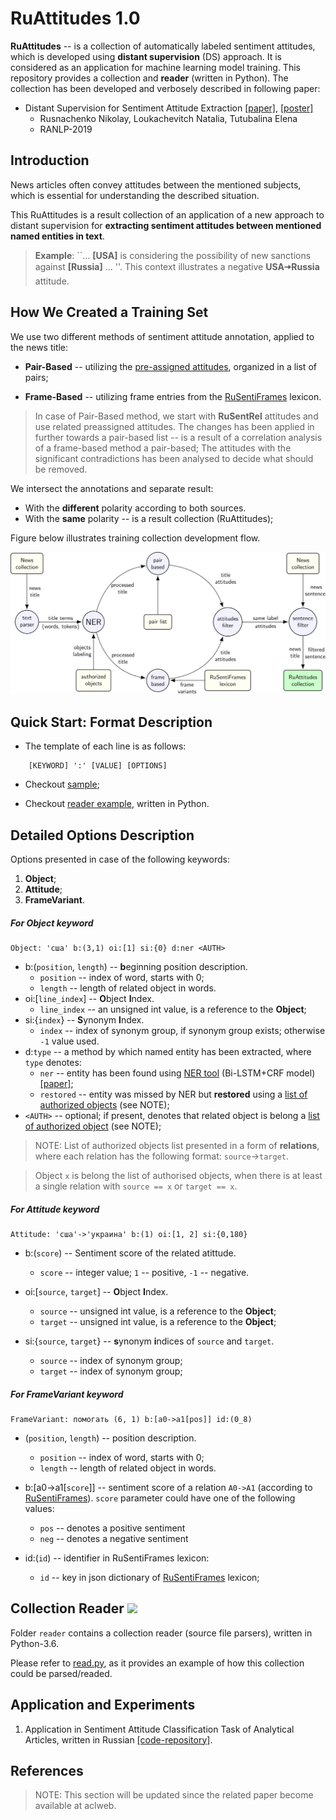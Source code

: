 # RuAttitudes 1.0

**RuAttitudes** -- is a collection of automatically labeled sentiment attitudes,
which is developed using **distant supervision** (DS) approach.
It is considered as an application for machine learning model training.
This repository provides a collection and **reader** (written in Python).
The collection has been developed and verbosely described in following paper:

* Distant Supervision for Sentiment Attitude Extraction
[[paper]](),
[[poster]](docs/ranlp_2019_poster_portrait.pdf)
    * Rusnachenko Nikolay, Loukachevitch Natalia, Tutubalina Elena
    * RANLP-2019

## Introduction

News articles often convey attitudes between the mentioned subjects, which is essential for understanding the described situation.

This RuAttitudes is a result collection of an application of a new approach to distant supervision for **extracting sentiment attitudes
between mentioned named entities in text**.

>**Example**: ``... **[USA]** is considering the possibility of new sanctions against
    **[Russia]** ... ''. This context illustrates a negative **USA🠆Russia** attitude.
## How We Created a Training Set

We use two different methods of sentiment attitude annotation, applied to the news title:
* **Pair-Based** -- utilizing the [pre-assigned attitudes](data/auth_list.txt),
organized in a list of pairs;


* **Frame-Based** -- utilizing frame entries from the
[RuSentiFrames](https://github.com/nicolay-r/RuSentiFrames)
lexicon.

> In case of Pair-Based method, we start with **RuSentRel** attitudes and use related preassigned attitudes.
The changes has been applied in further towards a pair-based list -- is a result of a correlation analysis of a frame-based method 
a pair-based; The attitudes with the significant contradictions has been analysed to decide what should be removed.

We intersect the annotations and separate result:
* With the **different** polarity according to both sources.
* With the **same** polarity -- is a result collection (RuAttitudes);

Figure below illustrates training collection development flow.

![](images/flow.png)

## Quick Start: Format Description

* The template of each line is as follows:

```
    [KEYWORD] ':' [VALUE] [OPTIONS]
```

* Checkout [sample](sample.txt);

* Checkout [reader example](read.py), written in Python.


## Detailed Options Description

Options presented in case of the following keywords:
1. **Object**;
2. **Attitude**;
3. **FrameVariant**.

##### For **Object** keyword

```
Object: 'сша' b:(3,1) oi:[1] si:{0} d:ner <AUTH>
```

* b:(```position```, ```length```) -- **b**eginning position description.
    * ```position``` -- index of word, starts with 0;
    * ```length``` -- length of related object in words.
* oi:[```line_index```] -- **O**bject **I**ndex.
    * ```line_index``` -- an unsigned int value, is a reference to the **Object**;
* si:{```index```} -- **S**ynonym **I**ndex.
    * ```index``` -- index of synonym group, if synonym group exists; otherwise ```-1``` value used.
* d:```type``` -- a method by which named entity has been extracted,
where ```type``` denotes:
    * ```ner``` -- entity has been found using
    [NER tool](https://github.com/nicolay-r/ner-flask-wrapper)
    (Bi-LSTM+CRF model)
    [[paper]](https://arxiv.org/pdf/1603.01360.pdf);
    * ```restored``` -- entity was missed by NER but **restored** using a
    [list of authorized objects](data/auth_list.txt) (see NOTE);
* ```<AUTH>``` -- optional; if present, denotes that related object is belong a
    [list of authorized object](data/auth_list.txt) (see NOTE);

>NOTE: List of authorized objects list presented in a form of **relations**, where each relation has
the following format: ```source```->```target```.

>Object ```x``` is belong the list of authorised objects, when there is at least a single relation
with
```source == x``` or
```target == x```.

##### For **Attitude** keyword

```
Attitude: 'сша'->'украина' b:(1) oi:[1, 2] si:{0,180}
```

* b:(```score```) -- Sentiment score of the related atittude.
    * ```score``` -- integer value; ```1``` -- positive, ```-1``` -- negative.

* oi:[```source```, ```target```] -- **O**bject **I**ndex.
    * ```source``` -- unsigned int value, is a reference to the **Object**;
    * ```target``` -- unsigned int value, is a reference to the **Object**;

* si:{```source```, ```target```} -- **s**ynonym **i**ndices of ```source``` and ```target```.
    * ```source``` -- index of synonym group;
    * ```target``` -- index of synonym group;

##### For **FrameVariant** keyword

```
FrameVariant: помогать (6, 1) b:[a0->a1[pos]] id:(0_8)
```

* (```position```, ```length```) -- position description.
    * ```position``` -- index of word, starts with 0;
    * ```length``` -- length of related object in words.

* b:[a0->a1[```score```]] -- sentiment score of a relation ```A0->A1```
(according to [RuSentiFrames](https://github.com/nicolay-r/RuSentiFrames)).
```score``` parameter could have one of the following values:
    * ```pos``` -- denotes a positive sentiment
    * ```neg``` -- denotes a negative sentiment

* id:(``id``) -- identifier in RuSentiFrames lexicon:
    * ``id`` -- key in json dictionary of [RuSentiFrames](https://github.com/nicolay-r/RuSentiFrames) lexicon;

## Collection Reader ![](https://img.shields.io/badge/Python-3.6-brightgreen.svg)

Folder `reader` contains a collection reader (source file parsers), written in Python-3.6.

Please refer to [read.py](read.py), as it provides an example of how this collection could be parsed/readed.

## Application and Experiments

1. Application in Sentiment Attitude Classification Task of Analytical Articles, written in Russian
[[code-repository]](https://github.com/nicolay-r/attitudes-extraction-ds).

## References

> NOTE: This section will be updated since the related paper become available at aclweb.
